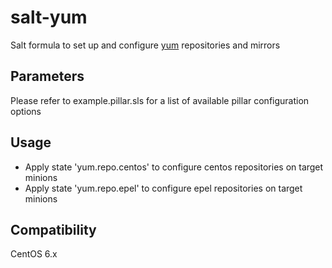 salt-yum
=========

Salt formula to set up and configure [yum](https://fedoraproject.org/wiki/yum) repositories and mirrors

Parameters
------------
Please refer to example.pillar.sls for a list of available pillar configuration options

Usage
-----
- Apply state 'yum.repo.centos' to configure centos repositories on target minions
- Apply state 'yum.repo.epel' to configure epel repositories on target minions

Compatibility
-------------
CentOS 6.x
